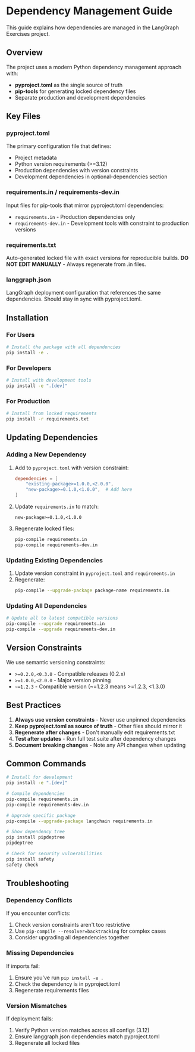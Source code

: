 # Dependency Management Guide

This guide explains how dependencies are managed in the LangGraph Exercises project.

## Overview

The project uses a modern Python dependency management approach with:
- **pyproject.toml** as the single source of truth
- **pip-tools** for generating locked dependency files
- Separate production and development dependencies

## Key Files

### pyproject.toml
The primary configuration file that defines:
- Project metadata
- Python version requirements (>=3.12)
- Production dependencies with version constraints
- Development dependencies in optional-dependencies section

### requirements.in / requirements-dev.in
Input files for pip-tools that mirror pyproject.toml dependencies:
- `requirements.in` - Production dependencies only
- `requirements-dev.in` - Development tools with constraint to production versions

### requirements.txt
Auto-generated locked file with exact versions for reproducible builds.
**DO NOT EDIT MANUALLY** - Always regenerate from .in files.

### langgraph.json
LangGraph deployment configuration that references the same dependencies.
Should stay in sync with pyproject.toml.

## Installation

### For Users
```bash
# Install the package with all dependencies
pip install -e .
```

### For Developers
```bash
# Install with development tools
pip install -e ".[dev]"
```

### For Production
```bash
# Install from locked requirements
pip install -r requirements.txt
```

## Updating Dependencies

### Adding a New Dependency

1. Add to `pyproject.toml` with version constraint:
   ```toml
   dependencies = [
       "existing-package>=1.0.0,<2.0.0",
       "new-package>=0.1.0,<1.0.0",  # Add here
   ]
   ```

2. Update `requirements.in` to match:
   ```
   new-package>=0.1.0,<1.0.0
   ```

3. Regenerate locked files:
   ```bash
   pip-compile requirements.in
   pip-compile requirements-dev.in
   ```

### Updating Existing Dependencies

1. Update version constraint in `pyproject.toml` and `requirements.in`
2. Regenerate:
   ```bash
   pip-compile --upgrade-package package-name requirements.in
   ```

### Updating All Dependencies

```bash
# Update all to latest compatible versions
pip-compile --upgrade requirements.in
pip-compile --upgrade requirements-dev.in
```

## Version Constraints

We use semantic versioning constraints:
- `>=0.2.0,<0.3.0` - Compatible releases (0.2.x)
- `>=1.0.0,<2.0.0` - Major version pinning
- `~=1.2.3` - Compatible version (~=1.2.3 means >=1.2.3, <1.3.0)

## Best Practices

1. **Always use version constraints** - Never use unpinned dependencies
2. **Keep pyproject.toml as source of truth** - Other files should mirror it
3. **Regenerate after changes** - Don't manually edit requirements.txt
4. **Test after updates** - Run full test suite after dependency changes
5. **Document breaking changes** - Note any API changes when updating

## Common Commands

```bash
# Install for development
pip install -e ".[dev]"

# Compile dependencies
pip-compile requirements.in
pip-compile requirements-dev.in

# Upgrade specific package
pip-compile --upgrade-package langchain requirements.in

# Show dependency tree
pip install pipdeptree
pipdeptree

# Check for security vulnerabilities
pip install safety
safety check
```

## Troubleshooting

### Dependency Conflicts
If you encounter conflicts:
1. Check version constraints aren't too restrictive
2. Use `pip-compile --resolver=backtracking` for complex cases
3. Consider upgrading all dependencies together

### Missing Dependencies
If imports fail:
1. Ensure you've run `pip install -e .`
2. Check the dependency is in pyproject.toml
3. Regenerate requirements files

### Version Mismatches
If deployment fails:
1. Verify Python version matches across all configs (3.12)
2. Ensure langgraph.json dependencies match pyproject.toml
3. Regenerate all locked files
